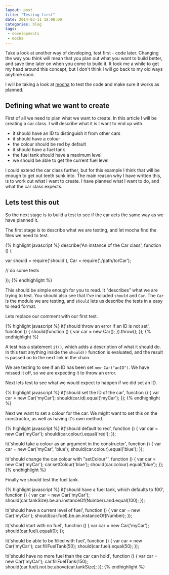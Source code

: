 ```yaml
---
layout: post
title: "Testing first"
date: 2014-03-11 18:00:00
categories: blog
tags:
 - developments
 - mocha
---
```


Take a look at another way of developing, test first - code later. Changing the way you think will mean that you plan out what you want to build better, and save time later on when you come to build it. It took me a while to get my head around this concept, but I don't think I will go back to my old ways anytime soon.

I will be taking a look at [mocha][mocha] to test the code and make sure it works as planned.

## Defining what we want to create

First of all we need to plan what we want to create. In this article I will be creating a car class. I will describe what it is I want to end up with.

- it should have an ID to distinguish it from other cars
- it should have a colour
- the colour should be red by default
- it should have a fuel tank
- the fuel tank should have a maximum level
- we should be able to get the current fuel level

I could extend the car class further, but for this example I think that will be enough to get out teeth sunk into.
The main reason why I have written this, is to work out what I want to create. I have planned what I want to do, and what the car class expects.

## Lets test this out

So the next stage is to build a test to see if the car acts the same way as we have planned it.

The first stage is to describe what we are testing, and let mocha find the files we need to test.

{% highlight javascript %}
describe('An instance of the Car class', function () {

  var should = require('should'),
    Car = require('./path/to/Car');

  // do some tests

});
{% endhighlight %}

This should be simple enough for you to read. It "describes" what we are trying to test. You should also see that I've included `should` and `Car`. The `Car` is the module we are testing, and `should` lets us describe the tests in a easy to read format.

Lets replace our comment with our first test.

{% highlight javascript %}
it('should throw an error if an ID is not set', function () {
  should(function () {
    var car = new Car();
  }).throw();
});
{% endhighlight %}

A test has a statement `it()`, which adds a description of what it should do. In this test anything inside the `should()` function is evaluated, and the result is passed on to the next link in the chain.

We are testing to see if an ID has been set `new Car("anID")`. We have missed it off, so we are expecting it to throw an error.

Next lets test to see what we would expect to happen if we did set an ID.

{% highlight javascript %}
it('should set the ID of the car', function () {
  var car = new Car('myCar');
  should(car.id).equal('myCar');
});
{% endhighlight %}

Next we want to set a colour for the car. We might want to set this on the constructor, as well as having it's own method.

{% highlight javascript %}
it('should default to red', function () {
  var car = new Car('myCar');
  should(car.colour).equal('red');
});

it('should take a colour as an argument in the constructor', function () {
  var car = new Car('myCar', 'blue');
  should(car.colour).equal('blue');
});

it('should change the car colour with "setColour"', function () {
  var car = new Car('myCar');
  car.setColour('blue');
  should(car.colour).equal('blue');
});
{% endhighlight %}

Finally we should test the fuel tank.

{% highlight javascript %}
it('should have a fuel tank, which defaults to 100', function () {
  var car = new Car('myCar');
  should(car.tankSize).be.an.instanceOf(Number).and.equal(100);
});

it('should have a current level of fuel', function () {
  var car = new Car('myCar');
  should(car.fuel).be.an.instanceOf(Number);
});

it('should start with no fuel', function () {
  var car = new Car('myCar');
  should(car.fuel).equal(0);
});

it('should be able to be filled with fuel', function () {
  var car = new Car('myCar');
  car.fillFuelTank(50);
  should(car.fuel).equal(50);
});

it('should have no more fuel than the car can hold', function () {
  var car = new Car('myCar');
  car.fillFuelTank(150);
  should(car.fuel).not.be.above(car.tankSize);
});
{% endhighlight %}

[mocha]:  http://visionmedia.github.io/mocha/
[should]: https://github.com/visionmedia/should.js/
